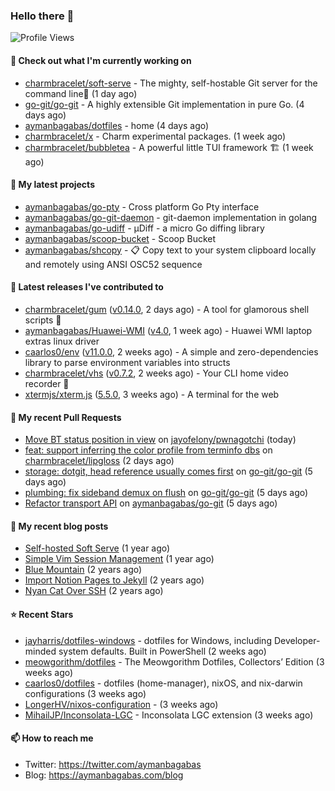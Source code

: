 ### Hello there 👋

![Profile Views](https://komarev.com/ghpvc/?username=aymanbagabas&label=PROFILE+VIEWS)

#### 👷 Check out what I'm currently working on

- [charmbracelet/soft-serve](https://github.com/charmbracelet/soft-serve) - The mighty, self-hostable Git server for the command line🍦 (1 day ago)
- [go-git/go-git](https://github.com/go-git/go-git) - A highly extensible Git implementation in pure Go. (4 days ago)
- [aymanbagabas/dotfiles](https://github.com/aymanbagabas/dotfiles) - home (4 days ago)
- [charmbracelet/x](https://github.com/charmbracelet/x) - Charm experimental packages. (1 week ago)
- [charmbracelet/bubbletea](https://github.com/charmbracelet/bubbletea) - A powerful little TUI framework 🏗 (1 week ago)

#### 🌱 My latest projects

- [aymanbagabas/go-pty](https://github.com/aymanbagabas/go-pty) - Cross platform Go Pty interface
- [aymanbagabas/go-git-daemon](https://github.com/aymanbagabas/go-git-daemon) - git-daemon implementation in golang
- [aymanbagabas/go-udiff](https://github.com/aymanbagabas/go-udiff) - µDiff - a micro Go diffing library
- [aymanbagabas/scoop-bucket](https://github.com/aymanbagabas/scoop-bucket) - Scoop Bucket
- [aymanbagabas/shcopy](https://github.com/aymanbagabas/shcopy) - 📋 Copy text to your system clipboard locally and remotely using ANSI OSC52 sequence

#### 🔭 Latest releases I've contributed to

- [charmbracelet/gum](https://github.com/charmbracelet/gum) ([v0.14.0](https://github.com/charmbracelet/gum/releases/tag/v0.14.0), 2 days ago) - A tool for glamorous shell scripts 🎀
- [aymanbagabas/Huawei-WMI](https://github.com/aymanbagabas/Huawei-WMI) ([v4.0](https://github.com/aymanbagabas/Huawei-WMI/releases/tag/v4.0), 1 week ago) - Huawei WMI laptop extras linux driver
- [caarlos0/env](https://github.com/caarlos0/env) ([v11.0.0](https://github.com/caarlos0/env/releases/tag/v11.0.0), 2 weeks ago) - A simple and zero-dependencies library to parse environment variables into structs
- [charmbracelet/vhs](https://github.com/charmbracelet/vhs) ([v0.7.2](https://github.com/charmbracelet/vhs/releases/tag/v0.7.2), 2 weeks ago) - Your CLI home video recorder 📼
- [xtermjs/xterm.js](https://github.com/xtermjs/xterm.js) ([5.5.0](https://github.com/xtermjs/xterm.js/releases/tag/5.5.0), 3 weeks ago) - A terminal for the web

#### 🔨 My recent Pull Requests

- [Move BT status position in view](https://github.com/jayofelony/pwnagotchi/pull/149) on [jayofelony/pwnagotchi](https://github.com/jayofelony/pwnagotchi) (today)
- [feat: support inferring the color profile from terminfo dbs](https://github.com/charmbracelet/lipgloss/pull/285) on [charmbracelet/lipgloss](https://github.com/charmbracelet/lipgloss) (2 days ago)
- [storage: dotgit, head reference usually comes first](https://github.com/go-git/go-git/pull/1085) on [go-git/go-git](https://github.com/go-git/go-git) (5 days ago)
- [plumbing: fix sideband demux on flush](https://github.com/go-git/go-git/pull/1084) on [go-git/go-git](https://github.com/go-git/go-git) (5 days ago)
- [Refactor transport API](https://github.com/aymanbagabas/go-git/pull/2) on [aymanbagabas/go-git](https://github.com/aymanbagabas/go-git) (5 days ago)

#### 📜 My recent blog posts

- [Self-hosted Soft Serve](https://aymanbagabas.com/blog/2023/04/28/self-hosted-soft-serve.html) (1 year ago)
- [Simple Vim Session Management](https://aymanbagabas.com/blog/2023/04/13/simple-vim-session-management.html) (1 year ago)
- [Blue Mountain](https://aymanbagabas.com/blog/2022/06/02/blue-mountain.html) (2 years ago)
- [Import Notion Pages to Jekyll](https://aymanbagabas.com/blog/2022/03/29/import-notion-pages-to-jekyll.html) (2 years ago)
- [Nyan Cat Over SSH](https://aymanbagabas.com/blog/2022/03/25/nyan-cat-over-ssh.html) (2 years ago)

#### ⭐ Recent Stars

- [jayharris/dotfiles-windows](https://github.com/jayharris/dotfiles-windows) - dotfiles for Windows, including Developer-minded system defaults. Built in PowerShell (2 weeks ago)
- [meowgorithm/dotfiles](https://github.com/meowgorithm/dotfiles) - The Meowgorithm Dotfiles, Collectors’ Edition (3 weeks ago)
- [caarlos0/dotfiles](https://github.com/caarlos0/dotfiles) - dotfiles (home-manager), nixOS, and nix-darwin configurations (3 weeks ago)
- [LongerHV/nixos-configuration](https://github.com/LongerHV/nixos-configuration) -  (3 weeks ago)
- [MihailJP/Inconsolata-LGC](https://github.com/MihailJP/Inconsolata-LGC) - Inconsolata LGC extension (3 weeks ago)

#### 📫 How to reach me

- Twitter: https://twitter.com/aymanbagabas
- Blog: https://aymanbagabas.com/blog
